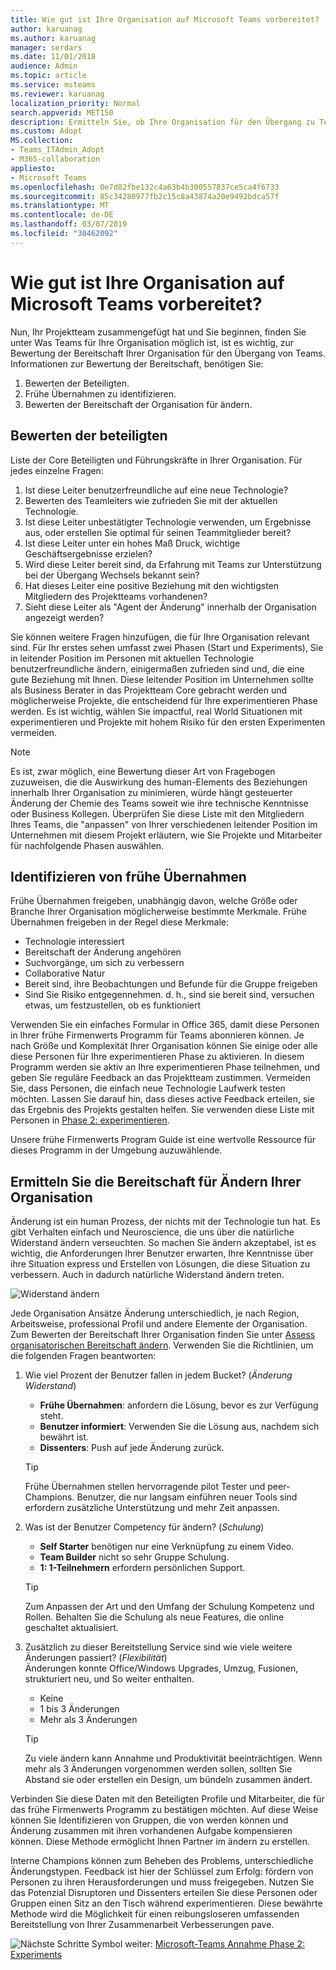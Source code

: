 ```yaml
---
title: Wie gut ist Ihre Organisation auf Microsoft Teams vorbereitet?
author: karuanag
ms.author: karuanag
manager: serdars
ms.date: 11/01/2018
audience: Admin
ms.topic: article
ms.service: msteams
ms.reviewer: karuanag
localization_priority: Normal
search.appverid: MET150
description: Ermitteln Sie, ob Ihre Organisation für den Übergang zu Teams bereit ist.
ms.custom: Adopt
MS.collection:
- Teams_ITAdmin_Adopt
- M365-collaboration
appliesto:
- Microsoft Teams
ms.openlocfilehash: 0e7d82fbe132c4a63b4b300557837ce5ca4f6733
ms.sourcegitcommit: 85c34280977fb2c15c8a43874a20e9492bdca57f
ms.translationtype: MT
ms.contentlocale: de-DE
ms.lasthandoff: 03/07/2019
ms.locfileid: "30462092"
---
```

# <a name="how-ready-is-your-organization-for-microsoft-teams"></a>Wie gut ist Ihre Organisation auf Microsoft Teams vorbereitet?

Nun, Ihr Projektteam zusammengefügt hat und Sie beginnen, finden Sie unter Was Teams für Ihre Organisation möglich ist, ist es wichtig, zur Bewertung der Bereitschaft Ihrer Organisation für den Übergang von Teams. Informationen zur Bewertung der Bereitschaft, benötigen Sie:

1. Bewerten der Beteiligten.
2. Frühe Übernahmen zu identifizieren.
3. Bewerten der Bereitschaft der Organisation für ändern. 

## <a name="assess-your-stakeholders"></a>Bewerten der beteiligten

Liste der Core Beteiligten und Führungskräfte in Ihrer Organisation. Für jedes einzelne Fragen:
 
1. Ist diese Leiter benutzerfreundliche auf eine neue Technologie?
2. Bewerten des Teamleiters wie zufrieden Sie mit der aktuellen Technologie.
3. Ist diese Leiter unbestätigter Technologie verwenden, um Ergebnisse aus, oder erstellen Sie optimal für seinen Teammitglieder bereit?
4. Ist diese Leiter unter ein hohes Maß Druck, wichtige Geschäftsergebnisse erzielen? 
5. Wird diese Leiter bereit sind, da Erfahrung mit Teams zur Unterstützung bei der Übergang Wechsels bekannt sein?
6. Hat dieses Leiter eine positive Beziehung mit den wichtigsten Mitgliedern des Projektteams vorhandenen?
7. Sieht diese Leiter als "Agent der Änderung" innerhalb der Organisation angezeigt werden?  

Sie können weitere Fragen hinzufügen, die für Ihre Organisation relevant sind. Für Ihr erstes sehen umfasst zwei Phasen (Start und Experiments), Sie in leitender Position im Personen mit aktuellen Technologie benutzerfreundliche ändern, einigermaßen zufrieden sind und, die eine gute Beziehung mit Ihnen. Diese leitender Position im Unternehmen sollte als Business Berater in das Projektteam Core gebracht werden und möglicherweise Projekte, die entscheidend für Ihre experimentieren Phase werden. Es ist wichtig, wählen Sie impactful, real World Situationen mit experimentieren und Projekte mit hohem Risiko für den ersten Experimenten vermeiden.
   
> [!NOTE]
> Es ist, zwar möglich, eine Bewertung dieser Art von Fragebogen zuzuweisen, die die Auswirkung des human-Elements des Beziehungen innerhalb Ihrer Organisation zu minimieren, würde hängt gesteuerter Änderung der Chemie des Teams soweit wie ihre technische Kenntnisse oder Business Kollegen. Überprüfen Sie diese Liste mit den Mitgliedern Ihres Teams, die "anpassen" von Ihrer verschiedenen leitender Position im Unternehmen mit diesem Projekt erläutern, wie Sie Projekte und Mitarbeiter für nachfolgende Phasen auswählen. 

## <a name="identify-early-adopters"></a>Identifizieren von frühe Übernahmen

Frühe Übernahmen freigeben, unabhängig davon, welche Größe oder Branche Ihrer Organisation möglicherweise bestimmte Merkmale. Frühe Übernahmen freigeben in der Regel diese Merkmale:

- Technologie interessiert
- Bereitschaft der Änderung angehören
- Suchvorgänge, um sich zu verbessern
- Collaborative Natur
- Bereit sind, ihre Beobachtungen und Befunde für die Gruppe freigeben
- Sind Sie Risiko entgegennehmen. d. h., sind sie bereit sind, versuchen etwas, um festzustellen, ob es funktioniert

Verwenden Sie ein einfaches Formular in Office 365, damit diese Personen in Ihrer frühe Firmenwerts Programm für Teams abonnieren können. Je nach Größe und Komplexität Ihrer Organisation können Sie einige oder alle diese Personen für Ihre experimentieren Phase zu aktivieren. In diesem Programm werden sie aktiv an Ihre experimentieren Phase teilnehmen, und geben Sie reguläre Feedback an das Projektteam zustimmen. Vermeiden Sie, dass Personen, die einfach neue Technologie Laufwerk testen möchten. Lassen Sie darauf hin, dass dieses active Feedback erteilen, sie das Ergebnis des Projekts gestalten helfen. Sie verwenden diese Liste mit Personen in [Phase 2: experimentieren](teams-adoption-phase2-experiment.md).

Unsere frühe Firmenwerts Program Guide ist eine wertvolle Ressource für dieses Programm in der Umgebung auzuwählende.  
 
## <a name="assess-your-organizations-readiness-for-change"></a>Ermitteln Sie die Bereitschaft für Ändern Ihrer Organisation

Änderung ist ein human Prozess, der nichts mit der Technologie tun hat. Es gibt Verhalten einfach und Neuroscience, die uns über die natürliche Widerstand ändern verseuchten. So machen Sie ändern akzeptabel, ist es wichtig, die Anforderungen Ihrer Benutzer erwarten, Ihre Kenntnisse über ihre Situation express und Erstellen von Lösungen, die diese Situation zu verbessern. Auch in dadurch natürliche Widerstand ändern treten.  

![Widerstand ändern](media/teams-adoption-resistance.png)

Jede Organisation Ansätze Änderung unterschiedlich, je nach Region, Arbeitsweise, professional Profil und andere Elemente der Organisation. Zum Bewerten der Bereitschaft Ihrer Organisation finden Sie unter [Assess organisatorischen Bereitschaft ändern](upgrade-org-change-readiness.md). Verwenden Sie die Richtlinien, um die folgenden Fragen beantworten:

1. Wie viel Prozent der Benutzer fallen in jedem Bucket? (*Änderung Widerstand*)
    - **Frühe Übernahmen**: anfordern die Lösung, bevor es zur Verfügung steht.
    - **Benutzer informiert**: Verwenden Sie die Lösung aus, nachdem sich bewährt ist.
    - **Dissenters**: Push auf jede Änderung zurück.
    
   > [!TIP]
   > Frühe Übernahmen stellen hervorragende pilot Tester und peer-Champions. Benutzer, die nur langsam einführen neuer Tools sind erfordern zusätzliche Unterstützung und mehr Zeit anpassen. 

2. Was ist der Benutzer Competency für ändern? (*Schulung*)
    - **Self Starter** benötigen nur eine Verknüpfung zu einem Video.
    - **Team Builder** nicht so sehr Gruppe Schulung.
    - **1: 1-Teilnehmern** erfordern persönlichen Support.

    > [!TIP]
    > Zum Anpassen der Art und den Umfang der Schulung Kompetenz und Rollen. Behalten Sie die Schulung als neue Features, die online geschaltet aktualisiert.

3. Zusätzlich zu dieser Bereitstellung Service sind wie viele weitere Änderungen passiert? (*Flexibilität*) <br/>Änderungen konnte Office/Windows Upgrades, Umzug, Fusionen, strukturiert neu, und So weiter enthalten.
    - Keine
    - 1 bis 3 Änderungen
    - Mehr als 3 Änderungen
 
    > [!TIP] 
    > Zu viele ändern kann Annahme und Produktivität beeinträchtigen. Wenn mehr als 3 Änderungen vorgenommen werden sollen, sollten Sie Abstand sie oder erstellen ein Design, um bündeln zusammen ändert.  

Verbinden Sie diese Daten mit den Beteiligten Profile und Mitarbeiter, die für das frühe Firmenwerts Programm zu bestätigen möchten. Auf diese Weise können Sie Identifizieren von Gruppen, die von werden können und Änderung zusammen mit ihren vorhandenen Aufgabe kompensieren können. Diese Methode ermöglicht Ihnen Partner im ändern zu erstellen.

Interne Champions können zum Beheben des Problems, unterschiedliche Änderungstypen. Feedback ist hier der Schlüssel zum Erfolg: fördern von Personen zu ihren Herausforderungen und muss freigegeben. Nutzen Sie das Potenzial Disruptoren und Dissenters erteilen Sie diese Personen oder Gruppen einen Sitz an den Tisch während experimentieren. Diese bewährte Methode wird die Möglichkeit für einen reibungsloseren umfassenden Bereitstellung von Ihrer Zusammenarbeit Verbesserungen pave.  

![Nächste Schritte Symbol](media/teams-adoption-next-icon.png) weiter: [Microsoft-Teams Annahme Phase 2: Experiments](teams-adoption-phase2-experiment.md) 